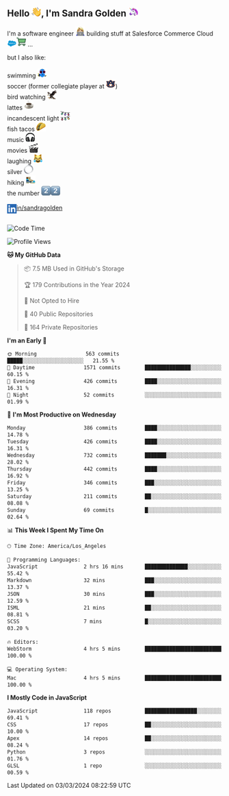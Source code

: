 ## Hello <img src="./static/emoji/wave.png" width="22" />, I'm Sandra Golden <img src="./static/emoji/unicorn-face.png" width="22" />

I'm a software engineer <img src="./static/emoji/female-technologist.png" width="22" /> building stuff at Salesforce Commerce Cloud <img src="./static/emoji/salesforce.png" width="22" /><img src="./static/emoji/commerce-cloud.png" width="22" />&nbsp;...

but I also like:<br/><br/>
swimming <img alt="swimming" src="./static/emoji/keep-swimming.png" width="22" /><br/>
soccer  (former collegiate player at <img src="./static/emoji/auburn.png" width="22" />)<br/>
bird watching <img src="./static/emoji/eagle.png" width="22" /><br/>
lattes <img src="./static/emoji/coffee.png" width="22" /><br/>
incandescent light <img src="./static/emoji/lights.png" width="22" /><br/>
fish tacos <img src="./static/emoji/taco.png" width="22" /><br/>
music <img src="./static/emoji/headphones.png" width="22" /><br/>
movies <img src="./static/emoji/movie-clapper.png" width="22" /><br/>
laughing <img src="./static/emoji/joy-cat.png" width="22" /><br/>
silver <img src="./static/emoji/silver-hoop.png" width="22" /><br/>
hiking <img src="./static/emoji/hiker.png" width="22" /><br/>
the number <img src="./static/emoji/two.png" width="22" /><img src="./static/emoji/two.png" width="22" />
<br/><br/>
<img align="left" alt="Sandra Golden | LinkedIn" width="22px" src="./static/emoji/linkedin.png" /> <a href="https://www.linkedin.com/in/sandragolden/">in/sandragolden</a>
<br/><br/>
<!--START_SECTION:waka-->
![Code Time](http://img.shields.io/badge/Code%20Time-190%20hrs%2057%20mins-blue)

![Profile Views](http://img.shields.io/badge/Profile%20Views-2-blue)

**🐱 My GitHub Data** 

> 📦 7.5 MB Used in GitHub's Storage 
 > 
> 🏆 179 Contributions in the Year 2024
 > 
> 🚫 Not Opted to Hire
 > 
> 📜 40 Public Repositories 
 > 
> 🔑 164 Private Repositories 
 > 
**I'm an Early 🐤** 

```text
🌞 Morning                563 commits         █████░░░░░░░░░░░░░░░░░░░░   21.55 % 
🌆 Daytime                1571 commits        ███████████████░░░░░░░░░░   60.15 % 
🌃 Evening                426 commits         ████░░░░░░░░░░░░░░░░░░░░░   16.31 % 
🌙 Night                  52 commits          ░░░░░░░░░░░░░░░░░░░░░░░░░   01.99 % 
```
📅 **I'm Most Productive on Wednesday** 

```text
Monday                   386 commits         ████░░░░░░░░░░░░░░░░░░░░░   14.78 % 
Tuesday                  426 commits         ████░░░░░░░░░░░░░░░░░░░░░   16.31 % 
Wednesday                732 commits         ███████░░░░░░░░░░░░░░░░░░   28.02 % 
Thursday                 442 commits         ████░░░░░░░░░░░░░░░░░░░░░   16.92 % 
Friday                   346 commits         ███░░░░░░░░░░░░░░░░░░░░░░   13.25 % 
Saturday                 211 commits         ██░░░░░░░░░░░░░░░░░░░░░░░   08.08 % 
Sunday                   69 commits          █░░░░░░░░░░░░░░░░░░░░░░░░   02.64 % 
```


📊 **This Week I Spent My Time On** 

```text
🕑︎ Time Zone: America/Los_Angeles

💬 Programming Languages: 
JavaScript               2 hrs 16 mins       ██████████████░░░░░░░░░░░   55.42 % 
Markdown                 32 mins             ███░░░░░░░░░░░░░░░░░░░░░░   13.37 % 
JSON                     30 mins             ███░░░░░░░░░░░░░░░░░░░░░░   12.59 % 
ISML                     21 mins             ██░░░░░░░░░░░░░░░░░░░░░░░   08.81 % 
SCSS                     7 mins              █░░░░░░░░░░░░░░░░░░░░░░░░   03.20 % 

🔥 Editors: 
WebStorm                 4 hrs 5 mins        █████████████████████████   100.00 % 

💻 Operating System: 
Mac                      4 hrs 5 mins        █████████████████████████   100.00 % 
```

**I Mostly Code in JavaScript** 

```text
JavaScript               118 repos           █████████████████░░░░░░░░   69.41 % 
CSS                      17 repos            ██░░░░░░░░░░░░░░░░░░░░░░░   10.00 % 
Apex                     14 repos            ██░░░░░░░░░░░░░░░░░░░░░░░   08.24 % 
Python                   3 repos             ░░░░░░░░░░░░░░░░░░░░░░░░░   01.76 % 
GLSL                     1 repo              ░░░░░░░░░░░░░░░░░░░░░░░░░   00.59 % 
```




 Last Updated on 03/03/2024 08:22:59 UTC
<!--END_SECTION:waka-->
